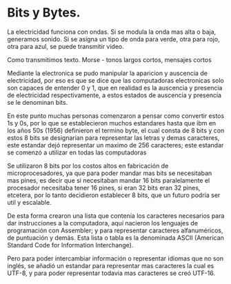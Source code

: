 # Bits y Bytes.

La electricidad funciona con ondas.
Si se modula la onda mas alta o baja, generamos sonido.
Si se asigna un tipo de onda para verde, otra para rojo, otra para azul, se puede transmitir video.

Como transmitimos texto.
Morse - tonos largos cortos, mensajes cortos

Mediante la electronica se pudo manipular la aparicion y auscencia de electricidad, por eso es que se dice que las computadoras electronicas solo son capaces de entender 0 y 1, que en realidad es la auscencia y presencia de electricidad respectivamente, a estos estados de auscencia y presencia se le denominan bits.

En este punto muchas personas comenzaron a pensar como convertir estos 1s y 0s, por lo que se establecieron muchos estandares hasta que ibm en los años 50s (1956) definieron el termino byte, el cual consta de 8 bits y con estos 8 bits se designarian para representar las letras y demas caracteres, este estandar dejó representar un maximo de 256 caracteres; este estandar se comenzó a utilizar en todas las computadoras

Se utilizaron 8 bits por los costos altos en fabricación de microprocesadores, ya que para poder mandar mas bits se necesitaban mas pines, es decir que si necesitaban mandar 16 bits paralelamente el procesador necesitaba tener 16 pines, si eran 32 bits eran 32 pines, etcetera, por lo tanto decidieron establecer 8 bits, que un futuro podría ser util y escalable.

De esta forma crearon una lista que contenía los caracteres necesarios para dar instrucciones a la computadora, aquí nacieron los lenguajes de programación con Assembler; y para representar caracteres alfanuméricos, de puntuación y demás. Esta lista o tabla es la denominada ASCII (American Standard Code for Information Interchange).

Pero para poder intercambiar información o representar idiomas que no son inglés, se añadió un estandar para representar mas caracteres la cual es UTF-8, y para poder representar todavia mas caracteres se creó UTF-16.